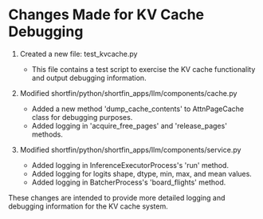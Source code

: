 # Changes Made for KV Cache Debugging

1. Created a new file: test_kvcache.py
   - This file contains a test script to exercise the KV cache functionality and output debugging information.

2. Modified shortfin/python/shortfin_apps/llm/components/cache.py
   - Added a new method 'dump_cache_contents' to AttnPageCache class for debugging purposes.
   - Added logging in 'acquire_free_pages' and 'release_pages' methods.

3. Modified shortfin/python/shortfin_apps/llm/components/service.py
   - Added logging in InferenceExecutorProcess's 'run' method.
   - Added logging for logits shape, dtype, min, max, and mean values.
   - Added logging in BatcherProcess's 'board_flights' method.

These changes are intended to provide more detailed logging and debugging information for the KV cache system.
